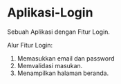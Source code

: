 # Aplikasi-Login
Sebuah Aplikasi dengan Fitur Login.

Alur Fitur Login:
1. Memasukkan email dan password
2. Memvalidasi masukan.
3. Menampilkan halaman beranda.
